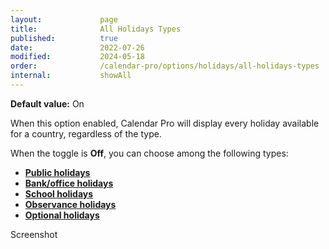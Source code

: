 ```yaml
---
layout:             page
title:              All Holidays Types
published:          true
date:               2022-07-26
modified:           2024-05-18
order:              /calendar-pro/options/holidays/all-holidays-types
internal:           showAll
---
```

**Default value:** On

When this option enabled, Calendar Pro will display every holiday available for a country, regardless of the type.

When the toggle is **Off**, you can choose among the following types:

- [**Public holidays**](type-public.md)
- [**Bank/office holidays**](type-bank.md)
- [**School holidays**](type-school.md)
- [**Observance holidays**](type-observance.md)
- [**Optional holidays**](type-optional.md)

<todo>Screenshot</todo>